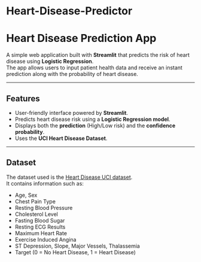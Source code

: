 # Heart-Disease-Predictor
# Heart Disease Prediction App

A simple web application built with **Streamlit** that predicts the risk of heart disease using **Logistic Regression**.  
The app allows users to input patient health data and receive an instant prediction along with the probability of heart disease.

---

## Features
- User-friendly interface powered by **Streamlit**.
- Predicts heart disease risk using a **Logistic Regression model**.
- Displays both the **prediction** (High/Low risk) and the **confidence probability**.
- Uses the **UCI Heart Disease Dataset**.

---

##  Dataset
The dataset used is the [Heart Disease UCI dataset](https://www.kaggle.com/datasets/ronitf/heart-disease-uci).  
It contains information such as:
- Age, Sex  
- Chest Pain Type  
- Resting Blood Pressure  
- Cholesterol Level  
- Fasting Blood Sugar  
- Resting ECG Results  
- Maximum Heart Rate  
- Exercise Induced Angina  
- ST Depression, Slope, Major Vessels, Thalassemia  
- Target (0 = No Heart Disease, 1 = Heart Disease)

